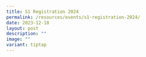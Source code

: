 ```yaml
---
title: S1 Registration 2024
permalink: /resources/events/s1-registration-2024/
date: 2023-12-18
layout: post
description: ""
image: ""
variant: tiptap
---
```

